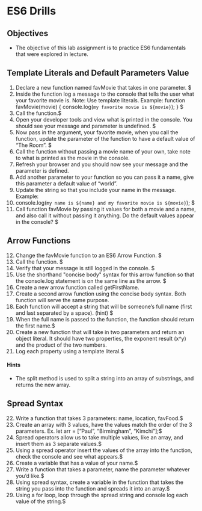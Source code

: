 # ES6 Drills
## Objectives
- The objective of this lab assignment is to practice ES6 fundamentals that were explored in lecture.

## Template Literals and Default Parameters Value
1. Declare a new function named favMovie that takes in one parameter. $
2. Inside the function log a message to the console that tells the user what your favorite movie is. Note: Use template literals. Example:
    function favMovie(movie) {
        console.log(`my favorite movie is ${movie}`);
    } $
3. Call the function.$
4. Open your developer tools and view what is printed in the console. You should see your message and parameter is undefined. $
5. Now pass in the argument, your favorite movie, when you call the function, update the parameter of the function to have a default value of “The Room”. $
6. Call the function without passing a movie name of your own, take note to what is printed as the movie in the console.
7. Refresh your browser and you should now see your message and the parameter is defined.
8. Add another parameter to your function so you can pass it a name, give this parameter a default value of “world”.
9. Update the string so that you include your name in the message. Example:
10. console.log(`my name is ${name} and my favorite movie is ${movie}`); $
11. Call function favMovie by passing it values for both a movie and a name, and also call it without passing it anything. Do the default values appear in the console? $
## Arrow Functions
12. Change the favMovie function to an ES6 Arrow Function. $
13. Call the function. $
14. Verify that your message is still logged in the console. $
15. Use the shorthand "concise body" syntax for this arrow function so that the console.log statement is on the same line as the arrow. $
16. Create a new arrow function called getFirstName.
17. Create a second arrow function using the concise body syntax. Both function will serve the same purpose.
18. Each function will accept a string that will be someone’s full name (first and last separated by a space). (hint) $
19. When the full name is passed to the function, the function should return the first name.$
20. Create a new function that will take in two parameters and return an object literal. It should have two properties, the exponent result (x^y) and the product of the two numbers.
21. Log each property using a template literal.$
#### Hints
- The split method is used to split a string into an array of substrings, and returns the new array.
## Spread Syntax
22. Write a function that takes 3 parameters: name, location, favFood.$
23. Create an array with 3 values, have the values match the order of the 3 parameters. Ex. let arr = [“Paul”, “Birmingham”, “Kimchi”];$
24. Spread operators allow us to take multiple values, like an array, and insert them as 3 separate values.$
25. Using a spread operator insert the values of the array into the function, check the console and see what appears.$
26. Create a variable that has a value of your name.$
27. Write a function that takes a parameter, name the parameter whatever you’d like.$
28. Using spread syntax, create a variable in the function that takes the string you pass into the function and spreads it into an array.$
29. Using a for loop, loop through the spread string and console log each value of the string.$